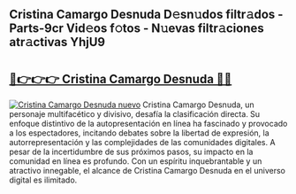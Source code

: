 ## Cristina Camargo Desnuda D𝚎sn𝚞dos filtr𝚊dos - Parts-9cr Vid𝚎os f𝚘tos - N𝚞evas filtr𝚊ciones atr𝚊ctivas YhjU9

# <h2><a href="http://mb02euv.tromn.icu/?c=Cristina+Camargo+Desnuda">🔗👉👉👉 Cristina Camargo Desnuda 🔗🔗</a></h2>

[![Cristina Camargo Desnuda nuevo](https://i.imgur.com/pEAQMta.gif)](http://mb02euv.tromn.icu/?c=Cristina+Camargo+Desnuda)
Cristina Camargo Desnuda, un personaje multifacético y divisivo, desafía la clasificación directa. Su enfoque distintivo de la autopresentación en línea ha fascinado y provocado a los espectadores, incitando debates sobre la libertad de expresión, la autorrepresentación y las complejidades de las comunidades digitales. A pesar de la incertidumbre de sus próximos pasos, su impacto en la comunidad en línea es profundo. Con un espíritu inquebrantable y un atractivo innegable, el alcance de Cristina Camargo Desnuda en el universo digital es ilimitado.
